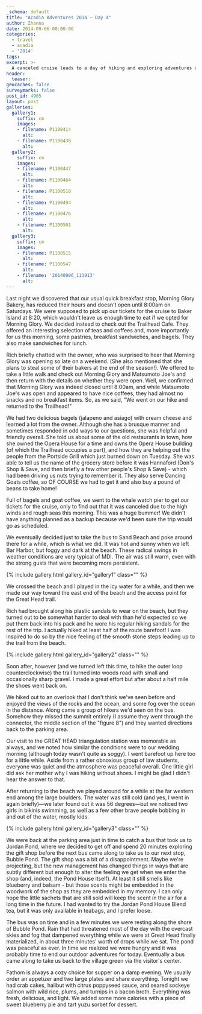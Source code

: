 ```yaml
---
_schema: default
title: "Acadia Adventures 2014 – Day 4"
author: Zhanna
date: 2014-09-06 00:00:00
categories:
  - travel
  - acadia
  - '2014'
tags:
excerpt: >-
  A canceled cruise leads to a day of hiking and exploring adventures on the island.
header:
  teaser:
geocaches: false
surveymarks: false
post_id: 4965
layout: post
galleries:
  gallery1:
    suffix: cm
    images:
    - filename: P1100414
      alt: 
    - filename: P1100438
      alt: 
  gallery2:
    suffix: cm
    images:
    - filename: P1100447
      alt: 
    - filename: P1100464
      alt:      
    - filename: P1100510
      alt: 
    - filename: P1100494
      alt: 
    - filename: P1100476
      alt:      
    - filename: P1100501
      alt:      
  gallery3:
    suffix: cm
    images:
    - filename: P1100515
      alt: 
    - filename: P1100547
      alt:      
    - filename: '20140906_111913'
      alt:      
---
```


Last night we discovered that our usual quick breakfast stop, Morning Glory Bakery, has reduced their hours and doesn't open until 8:00am on Saturdays. We were supposed to pick up our tickets for the cruise to Baker Island at 8:20, which wouldn't leave us enough time to eat if we opted for Morning Glory. We decided instead to check out the Trailhead Cafe. They offered an interesting selection of teas and coffees and, more importantly for us this morning, some pastries, breakfast sandwiches, and bagels. They also make sandwiches for lunch. 

Rich briefly chatted with the owner, who was surprised to hear that Morning Glory was opening so late on a weekend. (She also mentioned that she plans to steal some of their bakers at the end of the season!). We offered to take a little walk and check out Morning Glory and Matsumoto Joe's and then return with the details on whether they were open. Well, we confirmed that Morning Glory was indeed closed until 8:00am, and while Matsumoto Joe's was open and appeared to have nice coffees, they had almost no snacks and no breakfast items. So, as we said, "We went on our hike and returned to the Trailhead!"

We had two delicious bagels (jalapeno and asiago) with cream cheese and learned a lot from the owner. Although she has a brusque manner and sometimes responded in odd ways to our questions, she was helpful and friendly overall. She told us about some of the old restaurants in town, how she owned the Opera House for a time and owns the Opera House building (of which the Trailhead occupies a part), and how they are helping out the people from the Portside Grill which just burned down on Tuesday. She was able to tell us the name of the grocery store before it was Hannaford (Don's Shop & Save, and then briefly a few other people's Shop & Save) - which had been driving us nuts trying to remember it. They also serve Dancing Goats coffee, so OF COURSE we had to get it and also buy a pound of beans to take home!

Full of bagels and goat coffee, we went to the whale watch pier to get our tickets for the cruise, only to find out that it was canceled due to the high winds and rough seas this morning.  This was a huge bummer!  We didn't have anything planned as a backup because we'd been sure the trip would go as scheduled. 

We eventually decided just to take the bus to Sand Beach and poke around there for a while, which is what we did. It was hot and sunny when we left Bar Harbor, but foggy and dark at the beach. These radical swings in weather conditions are very typical of MDI. The air was still warm, even with the strong gusts that were becoming more persistent. 

{% include gallery.html gallery_id="gallery1" class="" %}

We crossed the beach and I played in the icy water for a while, and then we made our way toward the east end of the beach and the access point for the Great Head trail.

Rich had brought along his plastic sandals to wear on the beach, but they turned out to be somewhat harder to deal with than he'd expected so we put them back into his pack and he wore his regular hiking sandals for the rest of the trip. I actually hiked at least half of the route barefoot! I was inspired to do so by the nice feeling of the smooth stone steps leading up to the trail from the beach. 

{% include gallery.html gallery_id="gallery2" class="" %}

Soon after, however (and we turned left this time, to hike the outer loop counterclockwise) the trail turned into woods road with small and occasionally sharp gravel. I made a great effort but after about a half mile the shoes went back on. 

We hiked out to an overlook that I don't think we've seen before and enjoyed the views of the rocks and the ocean, and some fog over the ocean in the distance. Along came a group of hikers we'd seen on the bus. Somehow they missed the summit entirely (I assume they went through the connector, the middle section of the "figure 8") and they wanted directions back to the parking area. 

Our visit to the GREAT HEAD triangulation station was memorable as always, and we noted how similar the conditions were to our wedding morning (although today wasn't quite as soggy). I went barefoot up here too for a little while.  Aside from a rather obnoxious group of law students, everyone was quiet and the atmosphere was peaceful overall. One little girl did ask her mother why I was hiking without shoes. I might be glad I didn't hear the answer to that.

After returning to the beach we played around for a while at the far western end among the large boulders. The water was still cold (and yes, I went in again briefly)—we later found out it was 56 degrees—but we noticed two girls in bikinis swimming, as well as a few other brave people bobbing in and out of the water, mostly kids.

{% include gallery.html gallery_id="gallery3" class="" %}

We were back at the parking area just in time to catch a bus that took us to Jordan Pond, where we decided to get off and spend 20 minutes exploring the gift shop before the next bus came along to take us to our next stop, Bubble Pond. The gift shop was a bit of a disappointment. Maybe we're projecting, but the new management has changed things in ways that are subtly different but enough to alter the feeling we get when we enter the shop (and, indeed, the Pond House itself). At least it still smells like blueberry and balsam - but those scents might be embedded in the woodwork of the shop as they are embedded in my memory. I can only hope the little sachets that are still sold will keep the scent in the air for a long time in the future.  I had wanted to try the Jordan Pond House Blend tea, but it was only available in teabags, and I prefer loose. 

The bus was on time and in a few minutes we were resting along the shore of Bubble Pond.  Rain that had threatened most of the day with the overcast skies and fog that dampened everything while we were at Great Head finally materialized, in about three minutes' worth of drops while we sat. The pond was peaceful as ever. In time we realized we were hungry and it was probably time to end our outdoor adventures for today. Eventually a bus came along to take us back to the village green via the visitor's center.

Fathom is always a cozy choice for supper on a damp evening. We usually order an appetizer and two large plates and share everything. Tonight we had crab cakes, halibut with citrus poppyseed sauce, and seared sockeye salmon with wild rice, plums, and turnips in a bacon broth. Everything was fresh, delicious, and light. We added some more calories with a piece of sweet blueberry pie and tart yuzu sorbet for dessert. 

